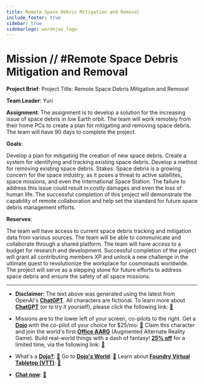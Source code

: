 ```yaml
---
title: Remote Space Debris Mitigation and Removal
include_footer: true
sidebar: true
sidebarlogo: wordojos_logo
---
```

# Mission // #Remote Space Debris Mitigation and Removal

**Project Brief**:
Project Title: Remote Space Debris Mitigation and Removal

**Team Leader**: Yuri

**Assignment**:
The assignment is to develop a solution for the increasing issue of space debris in low Earth orbit. The team will work remotely from their home PCs to create a plan for mitigating and removing space debris. The team will have 90 days to complete the project.

**Goals**:

Develop a plan for mitigating the creation of new space debris.
Create a system for identifying and tracking existing space debris.
Develop a method for removing existing space debris.
Stakes:
Space debris is a growing concern for the space industry, as it poses a threat to active satellites, space missions, and even the International Space Station. The failure to address this issue could result in costly damages and even the loss of human life. The successful completion of this project will demonstrate the capability of remote collaboration and help set the standard for future space debris management efforts.

**Reserves**:

The team will have access to current space debris tracking and mitigation data from various sources.
The team will be able to communicate and collaborate through a shared platform.
The team will have access to a budget for research and development.
Successful completion of the project will grant all contributing members XP and unlock a new challenge in the ultimate quest to revolutionize the workplace for cosmonauts worldwide. The project will serve as a stepping stone for future efforts to address space debris and ensure the safety of all space missions.

---

* **Disclaimer**: The text above was generated using the latest from OpenAI's [**ChatGPT**](https://openai.com/blog/chatgpt/).  All characters are fictional.  To learn more about [**ChatGPT**](https://openai.com/blog/chatgpt/) (or to try it yourself), please click the following link: [:closed_book:](https://openai.com/blog/chatgpt/)

* Missions are to the lower left of your screen, co-pilots to the right. Get a [**Dojo**](https://workmates.live/marketplace) with the co-pilot of your choice for $25/mo: [:green_book:](https://workmates.live/marketplace)  Claim this character and join the world's first [**Office AARG**](https://dojos.world) (Augmented Alternate Reality Game). Build real-world things with a dash of fantasy! [**25% off**](https://blog.workmates.live/deal-on-a-dojo) for a limited time, via the following link: [:green_book:](https://blog.workmates.live/deal-on-a-dojo) 

* What's a [**Dojo?**](https://workdojos.com): [:blue_book:](https://workdojos.com)  Go to [**Dojo's World**](https://dojos.world): [:blue_book:](https://dojos.world)  Learn about [**Foundry Virtual Tabletop (VTT)**](https://foundryvtt.com): [:closed_book:](https://foundryvtt.com/)

* [**Chat now**](https://chat.workmates.live/channel/support): [:ledger:](https://chat.workmates.live/channel/support)
